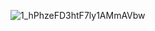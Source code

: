 ![1_hPhzeFD3htF7ly1AMmAVbw](https://github.com/user-attachments/assets/25ae14f0-0764-479f-8ce2-47e49ec949b8)

